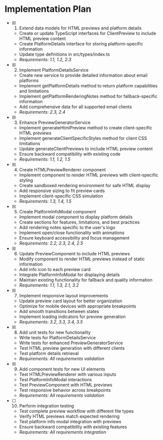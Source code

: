 # Implementation Plan

- [x] 1. Extend data models for HTML previews and platform details



  - Create or update TypeScript interfaces for ClientPreview to include HTML preview content
  - Create PlatformDetails interface for storing platform-specific information
  - Update type definitions in src/types/index.ts
  - _Requirements: 1.1, 1.2, 2.3_

- [x] 2. Implement PlatformDetailsService





  - Create new service to provide detailed information about email platforms
  - Implement getPlatformDetails method to return platform capabilities and limitations
  - Implement getPlatformRenderingNotes method for fallback-specific information
  - Add comprehensive data for all supported email clients
  - _Requirements: 2.3, 2.4_

- [x] 3. Enhance PreviewGeneratorService





  - Implement generateHtmlPreview method to create client-specific HTML previews
  - Implement generateClientSpecificStyles method for client CSS limitations
  - Update generateClientPreviews to include HTML preview content
  - Ensure backward compatibility with existing code
  - _Requirements: 1.1, 1.2, 1.5_

- [x] 4. Create HTMLPreviewRenderer component





  - Implement component to render HTML previews with client-specific styling
  - Create sandboxed rendering environment for safe HTML display
  - Add responsive sizing to fit preview cards
  - Implement client-specific CSS simulation
  - _Requirements: 1.3, 1.4, 1.5_

- [x] 5. Create PlatformInfoModal component





  - Implement modal component to display platform details
  - Create sections for features, limitations, and best practices
  - Add rendering notes specific to the user's logo
  - Implement open/close functionality with animations
  - Ensure keyboard accessibility and focus management
  - _Requirements: 2.2, 2.3, 2.4, 2.5_

- [x] 6. Update PreviewComponent to include HTML previews





  - Modify component to render HTML previews instead of static information
  - Add info icon to each preview card
  - Integrate PlatformInfoModal for displaying details
  - Maintain existing functionality for fallback and quality information
  - _Requirements: 1.1, 1.3, 2.1, 3.2_

- [x] 7. Implement responsive layout improvements






  - Update preview card layout for better organization
  - Optimize for mobile devices with appropriate breakpoints
  - Add smooth transitions between states
  - Implement loading indicators for preview generation
  - _Requirements: 3.2, 3.3, 3.4, 3.5_

- [x] 8. Add unit tests for new functionality







  - Write tests for PlatformDetailsService
  - Write tests for enhanced PreviewGeneratorService
  - Test HTML preview generation with different clients
  - Test platform details retrieval
  - _Requirements: All requirements validation_

- [x] 9. Add component tests for new UI elements









  - Test HTMLPreviewRenderer with various inputs
  - Test PlatformInfoModal interactions
  - Test PreviewComponent with HTML previews
  - Test responsive behavior across breakpoints
  - _Requirements: All requirements validation_

- [ ] 10. Perform integration testing
  - Test complete preview workflow with different file types
  - Verify HTML previews match expected rendering
  - Test platform info modal integration with previews
  - Ensure backward compatibility with existing features
  - _Requirements: All requirements integration_